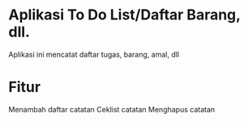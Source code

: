 # Aplikasi To Do List/Daftar Barang, dll.
Aplikasi ini mencatat daftar tugas, barang, amal, dll

# Fitur 
Menambah daftar catatan
Ceklist catatan 
Menghapus catatan

